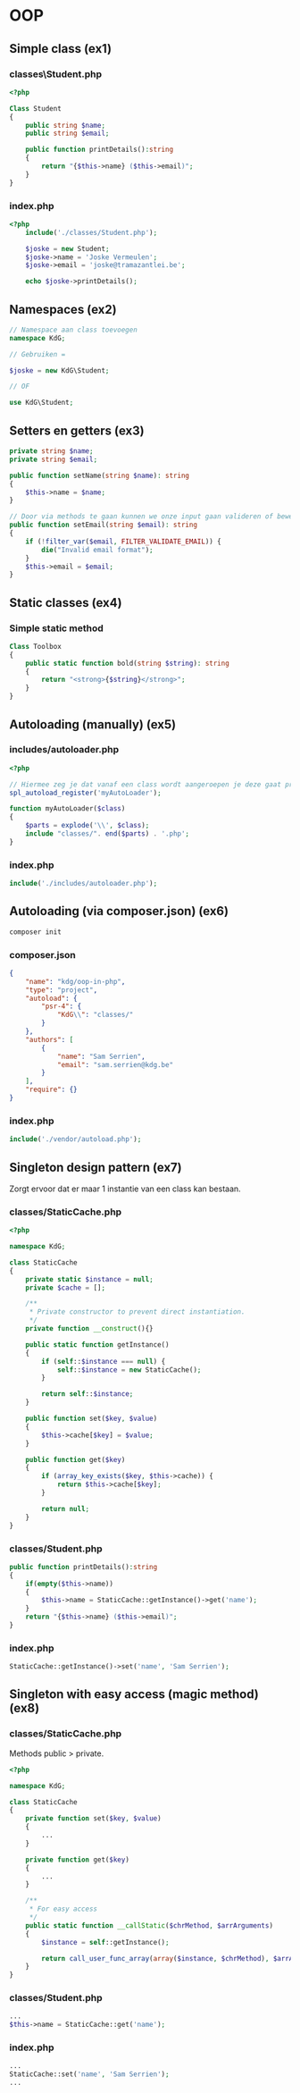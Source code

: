 # OOP

## Simple class (ex1)

### classes\Student.php

```php
<?php

Class Student
{
    public string $name;
    public string $email;

    public function printDetails():string
    {
        return "{$this->name} ($this->email)";
    }
}
```

### index.php

```php
<?php
    include('./classes/Student.php');

    $joske = new Student;
    $joske->name = 'Joske Vermeulen';
    $joske->email = 'joske@tramazantlei.be';

    echo $joske->printDetails();
```

## Namespaces (ex2)

```php
// Namespace aan class toevoegen
namespace KdG;

// Gebruiken =

$joske = new KdG\Student;

// OF

use KdG\Student;
```

## Setters en getters (ex3)

```php
private string $name;
private string $email;

public function setName(string $name): string
{
    $this->name = $name;
}

// Door via methods te gaan kunnen we onze input gaan valideren of bewerken
public function setEmail(string $email): string
{
    if (!filter_var($email, FILTER_VALIDATE_EMAIL)) {
        die("Invalid email format");
    }
    $this->email = $email;
}
```

## Static classes (ex4)

### Simple static method

```php
Class Toolbox
{
    public static function bold(string $string): string
    {
        return "<strong>{$string}</strong>";
    }
}
```

## Autoloading (manually) (ex5)

### includes/autoloader.php

```php
<?php

// Hiermee zeg je dat vanaf een class wordt aangeroepen je deze gaat proberen in te laten zodat deze niet onnodig wordt ingeladen
spl_autoload_register('myAutoLoader');

function myAutoLoader($class)
{
    $parts = explode('\\', $class);
    include "classes/". end($parts) . '.php';
}
```

### index.php

```php
include('./includes/autoloader.php');
```

## Autoloading (via composer.json) (ex6)

```bash
composer init
```

### composer.json

```json
{
    "name": "kdg/oop-in-php",
    "type": "project",
    "autoload": {
        "psr-4": {
            "KdG\\": "classes/"
        }
    },
    "authors": [
        {
            "name": "Sam Serrien",
            "email": "sam.serrien@kdg.be"
        }
    ],
    "require": {}
}
```

### index.php

```php
include('./vendor/autoload.php');
```

## Singleton design pattern (ex7)

Zorgt ervoor dat er maar 1 instantie van een class kan bestaan.

### classes/StaticCache.php

```php
<?php

namespace KdG;

class StaticCache
{
    private static $instance = null;
    private $cache = [];

    /**
     * Private constructor to prevent direct instantiation.
     */
    private function __construct(){}

    public static function getInstance()
    {
        if (self::$instance === null) {
            self::$instance = new StaticCache();
        }

        return self::$instance;
    }

    public function set($key, $value)
    {
        $this->cache[$key] = $value;
    }

    public function get($key)
    {
        if (array_key_exists($key, $this->cache)) {
            return $this->cache[$key];
        }

        return null;
    }
}
```

### classes/Student.php

```php
public function printDetails():string
{
    if(empty($this->name))
    {
        $this->name = StaticCache::getInstance()->get('name');
    }
    return "{$this->name} ($this->email)";
}
```

### index.php

```php
StaticCache::getInstance()->set('name', 'Sam Serrien');
```

## Singleton with easy access (magic method) (ex8)

### classes/StaticCache.php

Methods public > private.

```php
<?php

namespace KdG;

class StaticCache
{
    private function set($key, $value)
    {
        ...
    }

    private function get($key)
    {
        ...
    }

    /**
     * For easy access
     */
    public static function __callStatic($chrMethod, $arrArguments)
    {
        $instance = self::getInstance();

        return call_user_func_array(array($instance, $chrMethod), $arrArguments);
    }
}
```

### classes/Student.php

```php
...
$this->name = StaticCache::get('name');
```

### index.php

```php
...
StaticCache::set('name', 'Sam Serrien');
...
```
